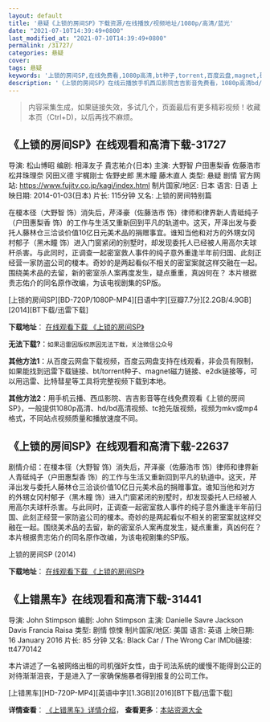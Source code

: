 ```yaml
---
layout: default
title: '悬疑《上锁的房间SP》下载资源/在线播放/视频地址/1080p/高清/蓝光'
date: "2021-07-10T14:39:49+0800"
last_modified_at: "2021-07-10T14:39:49+0800"
permalink: /31727/
categories: 悬疑
cover:
tags: 悬疑
keywords: '上锁的房间SP,在线免费看,1080p高清,bt种子,torrent,百度云盘,magnet,磁力链,迅雷下载资源'
description: '《上锁的房间SP》在线云播放手机西瓜影院吉吉影音免费看，1080p高清bd/hd未删减完整版和tc抢先枪版，mkv/mp4格式，附带bt/torrent种子、magnet/磁力链、百度云盘、网盘资源迅雷下载链接'
---
```


>内容采集生成，如果链接失效，多试几个，页面最后有更多精彩视频！收藏本页（Ctrl+D)，以后再找不麻烦。


## 《上锁的房间SP》在线观看和高清下载-31727

导演: 松山博昭 编剧: 相泽友子 貴志祐介(日本) 主演: 大野智 户田惠梨香 佐藤浩市 松井珠理奈 冈田义德 宇梶刚士 佐野史郎 黑木瞳 藤木直人 类型: 悬疑 剧情 官方网站: https://www.fujitv.co.jp/kagi/index.html 制片国家/地区: 日本 语言: 日语 上映日期: 2014-01-03(日本) 片长: 115分钟 又名: 上锁的房间特别篇

在榎本径（大野智 饰）消失后，芹泽豪（佐藤浩市 饰）律师和律界新人青砥纯子（户田惠梨香 饰）的工作与生活又重新回到平凡的轨道中。这天，芹泽出发与委托人藤林仓三洽谈价值10亿日元美术品的捐赠事宜。谁知当他和对方的外甥女冈村郁子（黑木瞳 饰）进入门窗紧闭的别墅时，却发现委托人已经被人用高尔夫球杆杀害。与此同时，正调查一起密室救人事件的纯子意外重逢半年前归国、此刻正经营一家防盗公司的榎本。奇妙的是两起看似不相关的密室案就这样交融在一起。围绕美术品的去留，新的密室杀人案再度发生，疑点重重，真凶何在？ 本片根据贵志佑介的同名原作改编，为该电视剧集的SP版。


[上锁的房间SP][BD-720P/1080P-MP4][日语中字][豆瓣7.7分][2.2GB/4.9GB][2014][BT下载/迅雷下载]

**下载地址**： [在线观看下载 《上锁的房间SP》](https://www.btdx8.com/torrent/kagi_no_kakatta_heya_2014.html) 


**无法下载?**：`如果迅雷因版权原因无法下载，关注微信公众号 `

**其他方法1**：从百度云网盘下载视频，百度云网盘支持在线观看，非会员有限制，如果能找到迅雷下载链接、bt/torrent种子、magnet磁力链接、e2dk链接等，可以用迅雷、比特彗星等工具将完整视频下载到本地。

**其他方法2**：用手机云播、西瓜影院、吉吉影音等在线免费观看《上锁的房间SP》，一般提供1080p高清、hd/bd高清视频、tc抢先版视频，视频为mkv或mp4格式，不同站点视频质量和播放速度不同。


## 《上锁的房间SP》在线观看和高清下载-22637

剧情介绍：在榎本径（大野智 饰）消失后，芹泽豪（佐藤浩市 饰）律师和律界新人青砥纯子（户田惠梨香 饰）的工作与生活又重新回到平凡的轨道中。这天，芹泽出发与委托人藤林仓三洽谈价值10亿日元美术品的捐赠事宜。谁知当他和对方的外甥女冈村郁子（黑木瞳 饰）进入门窗紧闭的别墅时，却发现委托人已经被人用高尔夫球杆杀害。与此同时，正调查一起密室救人事件的纯子意外重逢半年前归国、此刻正经营一家防盗公司的榎本。奇妙的是两起看似不相关的密室案就这样交融在一起。围绕美术品的去留，新的密室杀人案再度发生，疑点重重，真凶何在？   本片根据贵志佑介的同名原作改编，为该电视剧集的SP版。


上锁的房间SP (2014)

**下载地址**： [在线观看下载 《上锁的房间SP》](https://www.btbtdy.me/btdy/dy355.html) 


## 《上错黑车》在线观看和高清下载-31441

导演: John Stimpson 编剧: John Stimpson 主演: Danielle Savre Jackson Davis Francia Raisa 类型: 剧情 惊悚 制片国家/地区: 美国 语言: 英语 上映日期: 16 January 2016 片长: 85 分钟 又名: Black Car / The Wrong Car IMDb链接: tt4770142

本片讲述了一名被网络出租的司机强奸女性，由于司法系统的缓慢不能得到公正的对待渐渐沮丧，于是进入了一家确保施暴者得到报复的公司工作。


[上错黑车][HD-720P-MP4][英语中字][1.3GB][2016][BT下载/迅雷下载]

**详情查看**： [《上错黑车》详情介绍](/movie/31441/)， **查看更多**：[本站资源大全](/movie/t/all/)

